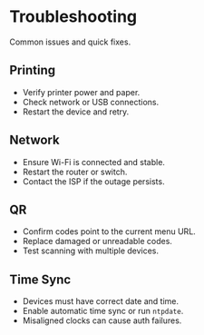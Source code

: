# Troubleshooting

Common issues and quick fixes.

## Printing
- Verify printer power and paper.
- Check network or USB connections.
- Restart the device and retry.

## Network
- Ensure Wi-Fi is connected and stable.
- Restart the router or switch.
- Contact the ISP if the outage persists.

## QR
- Confirm codes point to the current menu URL.
- Replace damaged or unreadable codes.
- Test scanning with multiple devices.

## Time Sync
- Devices must have correct date and time.
- Enable automatic time sync or run `ntpdate`.
- Misaligned clocks can cause auth failures.

